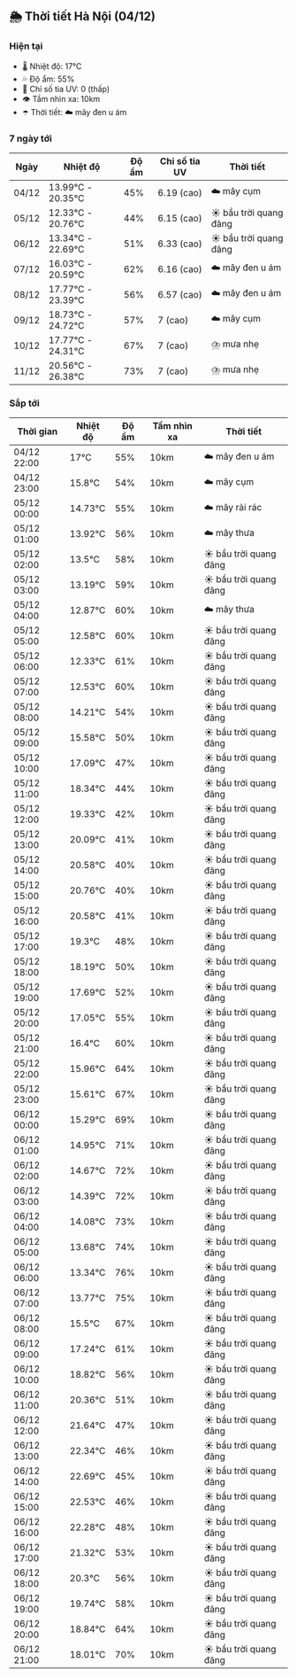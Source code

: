 ## 🌦️ Thời tiết Hà Nội (04/12)

### Hiện tại

- 🌡️ Nhiệt độ: 17℃
- 💦 Độ ẩm: 55%
- 🌟 Chỉ số tia UV: 0 (thấp)
- 👁️ Tầm nhìn xa: 10km
- ☂️ Thời tiết: ☁️ mây đen u ám

### 7 ngày tới

| Ngày | Nhiệt độ | Độ ẩm | Chỉ số tia UV | Thời tiết |
| --- | --- | --- | --- | --- |
| 04/12 | 13.99℃ - 20.35℃ | 45% | 6.19 (cao) | ☁️ mây cụm |
| 05/12 | 12.33℃ - 20.76℃ | 44% | 6.15 (cao) | ☀️ bầu trời quang đãng |
| 06/12 | 13.34℃ - 22.69℃ | 51% | 6.33 (cao) | ☀️ bầu trời quang đãng |
| 07/12 | 16.03℃ - 20.59℃ | 62% | 6.16 (cao) | ☁️ mây đen u ám |
| 08/12 | 17.77℃ - 23.39℃ | 56% | 6.57 (cao) | ☁️ mây đen u ám |
| 09/12 | 18.73℃ - 24.72℃ | 57% | 7 (cao) | ☁️ mây cụm |
| 10/12 | 17.77℃ - 24.31℃ | 67% | 7 (cao) | ⛈️ mưa nhẹ |
| 11/12 | 20.56℃ - 26.38℃ | 73% | 7 (cao) | ⛈️ mưa nhẹ |

### Sắp tới

| Thời gian | Nhiệt độ | Độ ẩm | Tầm nhìn xa | Thời tiết |
| --- | --- | --- | --- | --- |
| 04/12 22:00 | 17℃ | 55% | 10km | ☁️ mây đen u ám |
| 04/12 23:00 | 15.8℃ | 54% | 10km | ☁️ mây cụm |
| 05/12 00:00 | 14.73℃ | 55% | 10km | ☁️ mây rải rác |
| 05/12 01:00 | 13.92℃ | 56% | 10km | ☁️ mây thưa |
| 05/12 02:00 | 13.5℃ | 58% | 10km | ☀️ bầu trời quang đãng |
| 05/12 03:00 | 13.19℃ | 59% | 10km | ☀️ bầu trời quang đãng |
| 05/12 04:00 | 12.87℃ | 60% | 10km | ☁️ mây thưa |
| 05/12 05:00 | 12.58℃ | 60% | 10km | ☀️ bầu trời quang đãng |
| 05/12 06:00 | 12.33℃ | 61% | 10km | ☀️ bầu trời quang đãng |
| 05/12 07:00 | 12.53℃ | 60% | 10km | ☀️ bầu trời quang đãng |
| 05/12 08:00 | 14.21℃ | 54% | 10km | ☀️ bầu trời quang đãng |
| 05/12 09:00 | 15.58℃ | 50% | 10km | ☀️ bầu trời quang đãng |
| 05/12 10:00 | 17.09℃ | 47% | 10km | ☀️ bầu trời quang đãng |
| 05/12 11:00 | 18.34℃ | 44% | 10km | ☀️ bầu trời quang đãng |
| 05/12 12:00 | 19.33℃ | 42% | 10km | ☀️ bầu trời quang đãng |
| 05/12 13:00 | 20.09℃ | 41% | 10km | ☀️ bầu trời quang đãng |
| 05/12 14:00 | 20.58℃ | 40% | 10km | ☀️ bầu trời quang đãng |
| 05/12 15:00 | 20.76℃ | 40% | 10km | ☀️ bầu trời quang đãng |
| 05/12 16:00 | 20.58℃ | 41% | 10km | ☀️ bầu trời quang đãng |
| 05/12 17:00 | 19.3℃ | 48% | 10km | ☀️ bầu trời quang đãng |
| 05/12 18:00 | 18.19℃ | 50% | 10km | ☀️ bầu trời quang đãng |
| 05/12 19:00 | 17.69℃ | 52% | 10km | ☀️ bầu trời quang đãng |
| 05/12 20:00 | 17.05℃ | 55% | 10km | ☀️ bầu trời quang đãng |
| 05/12 21:00 | 16.4℃ | 60% | 10km | ☀️ bầu trời quang đãng |
| 05/12 22:00 | 15.96℃ | 64% | 10km | ☀️ bầu trời quang đãng |
| 05/12 23:00 | 15.61℃ | 67% | 10km | ☀️ bầu trời quang đãng |
| 06/12 00:00 | 15.29℃ | 69% | 10km | ☀️ bầu trời quang đãng |
| 06/12 01:00 | 14.95℃ | 71% | 10km | ☀️ bầu trời quang đãng |
| 06/12 02:00 | 14.67℃ | 72% | 10km | ☀️ bầu trời quang đãng |
| 06/12 03:00 | 14.39℃ | 72% | 10km | ☀️ bầu trời quang đãng |
| 06/12 04:00 | 14.08℃ | 73% | 10km | ☀️ bầu trời quang đãng |
| 06/12 05:00 | 13.68℃ | 74% | 10km | ☀️ bầu trời quang đãng |
| 06/12 06:00 | 13.34℃ | 76% | 10km | ☀️ bầu trời quang đãng |
| 06/12 07:00 | 13.77℃ | 75% | 10km | ☀️ bầu trời quang đãng |
| 06/12 08:00 | 15.5℃ | 67% | 10km | ☀️ bầu trời quang đãng |
| 06/12 09:00 | 17.24℃ | 61% | 10km | ☀️ bầu trời quang đãng |
| 06/12 10:00 | 18.82℃ | 56% | 10km | ☀️ bầu trời quang đãng |
| 06/12 11:00 | 20.36℃ | 51% | 10km | ☀️ bầu trời quang đãng |
| 06/12 12:00 | 21.64℃ | 47% | 10km | ☀️ bầu trời quang đãng |
| 06/12 13:00 | 22.34℃ | 46% | 10km | ☀️ bầu trời quang đãng |
| 06/12 14:00 | 22.69℃ | 45% | 10km | ☀️ bầu trời quang đãng |
| 06/12 15:00 | 22.53℃ | 46% | 10km | ☀️ bầu trời quang đãng |
| 06/12 16:00 | 22.28℃ | 48% | 10km | ☀️ bầu trời quang đãng |
| 06/12 17:00 | 21.32℃ | 53% | 10km | ☀️ bầu trời quang đãng |
| 06/12 18:00 | 20.3℃ | 56% | 10km | ☀️ bầu trời quang đãng |
| 06/12 19:00 | 19.74℃ | 58% | 10km | ☀️ bầu trời quang đãng |
| 06/12 20:00 | 18.84℃ | 64% | 10km | ☀️ bầu trời quang đãng |
| 06/12 21:00 | 18.01℃ | 70% | 10km | ☀️ bầu trời quang đãng |
